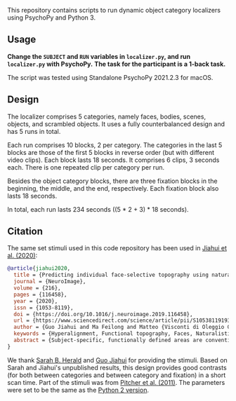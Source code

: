 This repository contains scripts to run dynamic object category localizers using PsychoPy and Python 3.

## Usage
**Change the `SUBJECT` and `RUN` variables in `localizer.py`, and run `localizer.py` with PsychoPy.**
**The task for the participant is a 1-back task.**

The script was tested using Standalone PsychoPy 2021.2.3 for macOS.

## Design
The localizer comprises 5 categories, namely faces, bodies, scenes, objects, and scrambled objects. It uses a fully counterbalanced design and has 5 runs in total.

Each run comprises 10 blocks, 2 per category. The categories in the last 5 blocks are those of the first 5 blocks in reverse order (but with different video clips). Each block lasts 18 seconds. It comprises 6 clips, 3 seconds each. There is one repeated clip per category per run.

Besides the object category blocks, there are three fixation blocks in the beginning, the middle, and the end, respectively. Each fixation block also lasts 18 seconds.

In total, each run lasts 234 seconds ((5 * 2 + 3) * 18 seconds).


## Citation
The same set stimuli used in this code repository has been used in [Jiahui et al. (2020)](https://doi.org/10.1016/j.neuroimage.2019.116458):
```bib
@article{jiahui2020,
  title = {Predicting individual face-selective topography using naturalistic stimuli},
  journal = {NeuroImage},
  volume = {216},
  pages = {116458},
  year = {2020},
  issn = {1053-8119},
  doi = {https://doi.org/10.1016/j.neuroimage.2019.116458},
  url = {https://www.sciencedirect.com/science/article/pii/S1053811919310493},
  author = {Guo Jiahui and Ma Feilong and Matteo {Visconti di Oleggio Castello} and J. Swaroop Guntupalli and Vassiki Chauhan and James V. Haxby and M. Ida Gobbini},
  keywords = {Hyperalignment, Functional topography, Faces, Naturalistic stimuli, Localizer},
  abstract = {Subject-specific, functionally defined areas are conventionally estimated with functional localizers and a simple contrast analysis between responses to different stimulus categories. Compared with functional localizers, naturalistic stimuli provide several advantages such as stronger and widespread brain activation, greater engagement, and increased subject compliance. In this study we demonstrate that a subject’s idiosyncratic functional topography can be estimated with high fidelity from that subject’s fMRI data obtained while watching a naturalistic movie using hyperalignment to project other subjects’ localizer data into that subject’s idiosyncratic cortical anatomy. These findings lay the foundation for developing an efficient tool for mapping functional topographies for a wide range of perceptual and cognitive functions in new subjects based only on fMRI data collected while watching an engaging, naturalistic stimulus and other subjects’ localizer data from a normative sample.}
}
```

We thank [Sarah B. Herald](https://scholar.google.com/citations?hl=en&user=I2ms_fUAAAAJ) and [Guo Jiahui](https://scholar.google.com/citations?hl=en&user=JBd1p1QAAAAJ) for providing the stimuli. Based on Sarah and Jiahui's unpublished results, this design provides good contrasts (for both between categories and between category and fixation) in a short scan time. Part of the stimuli was from [Pitcher et al. (2011)](http://web.mit.edu/bcs/nklab/media/pdfs/Pitcher2011_Neuropsychologia.pdf). The parameters were set to be the same as the [Python 2 version](https://github.com/mvdoc/pitcher_localizer).
